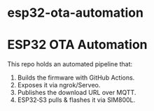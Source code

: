 # esp32-ota-automation
# ESP32 OTA Automation

This repo holds an automated pipeline that:
1. Builds the firmware with GitHub Actions.
2. Exposes it via ngrok/Serveo.
3. Publishes the download URL over MQTT.
4. ESP32‑S3 pulls & flashes it via SIM800L.
